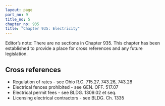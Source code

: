 ```yaml
---
layout: page
part_no: 9
title_no: 5
chapter_no: 935
title: "Chapter 935: Electricity"
---
```


Editor’s note: There are no sections in Chapter 935. This chapter has been established to provide a place for cross references
and any future legislation.

## Cross references

* Regulation of rates - see Ohio R.C. 715.27, 743.26, 743.28
* Electrical fences prohibited - see GEN. OFF. 517.07
* Electrical permit fees - see BLDG. 1309.02 et seq.
* Licensing electrical contractors - see BLDG. Ch. 1335
